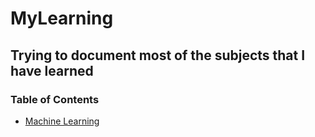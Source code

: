 # MyLearning

## Trying to document most of the subjects that I have learned

### Table of Contents

* [Machine Learning](Machine_Learning)